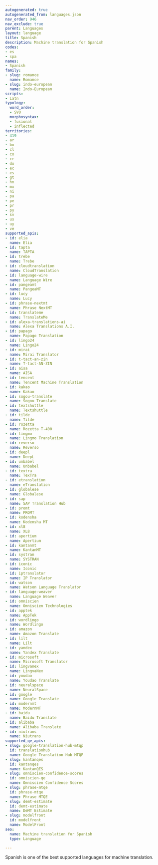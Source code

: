 ```yaml
---
autogenerated: true
autogenerated_from: languages.json
nav_order: 946
nav_exclude: true
parent: Languages
layout: language
title: Spanish
description: Machine translation for Spanish
codes:
- es
- spa
names:
- Spanish
family:
- slug: romance
  name: Romance
- slug: indo-european
  name: Indo-European
scripts:
- Latn
typology:
  word_order:
  - SVO
  morphosyntax:
  - fusional
  - inflected
territories:
- 419
- ar
- bo
- cl
- co
- cr
- do
- ec
- es
- gt
- hn
- mx
- ni
- pa
- pe
- pr
- py
- sv
- us
- uy
- ve
supported_apis:
- id: elia
  name: Elia
- id: tapta
  name: TAPTA
- id: trebe
  name: Trebe
- id: cloudtranslation
  name: CloudTranslation
- id: language-wire
  name: Language Wire
- id: pangeamt
  name: PangeaMT
- id: lucy
  name: Lucy
- id: phrase-nextmt
  name: Phrase NextMT
- id: translateme
  name: TranslateMe
- id: alexa-translations-ai
  name: Alexa Translations A.I.
- id: papago
  name: Papago Translation
- id: lingo24
  name: Lingo24
- id: mirai
  name: Mirai Translator
- id: t-tact-an-zin
  name: T-tact-AN-ZIN
- id: aisa
  name: AISA
- id: tencent
  name: Tencent Machine Translation
- id: kakao
  name: Kakao
- id: sogou-translate
  name: Sogou Translate
- id: textshuttle
  name: Textshuttle
- id: tilde
  name: Tilde
- id: rozetta
  name: Rozetta T-400
- id: lingmo
  name: Lingmo Translation
- id: reverso
  name: Reverso
- id: deepl
  name: DeepL
- id: unbabel
  name: Unbabel
- id: textra
  name: TexTra
- id: etranslation
  name: eTranslation
- id: globalese
  name: Globalese
- id: sap
  name: SAP Translation Hub
- id: promt
  name: PROMT
- id: kodensha
  name: Kodensha MT
- id: xl8
  name: XL8
- id: apertium
  name: Apertium
- id: kantanmt
  name: KantanMT
- id: systran
  name: SYSTRAN
- id: iconic
  name: Iconic
- id: iptranslator
  name: IP Translator
- id: watson
  name: Watson Language Translator
- id: language-weaver
  name: Language Weaver
- id: omniscien
  name: Omniscien Technologies
- id: apptek
  name: AppTek
- id: wordlingo
  name: Wordlingo
- id: amazon
  name: Amazon Translate
- id: lilt
  name: Lilt
- id: yandex
  name: Yandex Translate
- id: microsoft
  name: Microsoft Translator
- id: lingvanex
  name: LingvaNex
- id: youdao
  name: Youdao Translate
- id: neuralspace
  name: NeuralSpace
- id: google
  name: Google Translate
- id: modernmt
  name: ModernMT
- id: baidu
  name: Baidu Translate
- id: alibaba
  name: Alibaba Translate
- id: niutrans
  name: Niutrans
supported_qe_apis:
- slug: google-translation-hub-mtqp
  id: translationhub
  name: Google Translation Hub MTQP
- slug: kantanqes
  id: kantanqes
  name: KantanQES
- slug: omniscien-confidence-scores
  id: omniscien-qe
  name: Omniscien Confidence Scores
- slug: phrase-mtqe
  id: phrase-mtqe
  name: Phrase MTQE
- slug: demt-estimate
  id: demt-estimate
  name: DeMT Estimate
- slug: modelfront
  id: modelfront
  name: ModelFront
seo:
  name: Machine translation for Spanish
  type: Language

---
```

Spanish is one of the best supported languages for machine translation.
